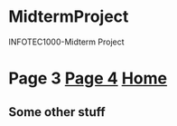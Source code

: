 # MidtermProject
INFOTEC1000-Midterm Project
# Page 3 [Page 4](Page4.md) [Home](README.md)
## Some other stuff
